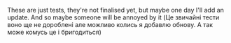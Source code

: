 These are just tests, they're not finalised yet, but maybe one day I'll add an update. And so maybe someone will be annoyed by it
(Це звичайні тести воно ще не дороблені але можливо колись я добавлю обнову. А так може комусь це і бригодиться)

